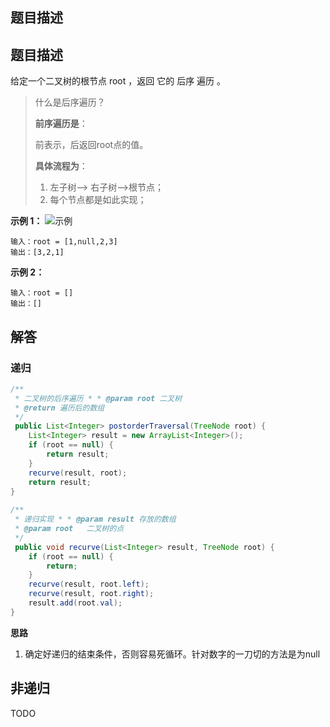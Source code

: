 ## 题目描述
## 题目描述
给定一个二叉树的根节点 root ，返回 它的 后序 遍历 。

> 什么是后序遍历？
> 
> **前序遍历是**：
> 
> 前表示，后返回root点的值。
> 	
> **具体流程为**：
> 
> 1. 左子树–> 右子树–>根节点；
> 2. 每个节点都是如此实现；


**示例 1：** 
![示例](https://pic-1253536986.cos.ap-nanjing.myqcloud.com/20220422170330.png)
```
输入：root = [1,null,2,3]  
输出：[3,2,1]
```

**示例 2：** 
```
输入：root = []
输出：[]
```

## 解答
### 递归
```java
/**  
 * 二叉树的后序遍历 * * @param root 二叉树  
 * @return 遍历后的数组  
 */
 public List<Integer> postorderTraversal(TreeNode root) {  
    List<Integer> result = new ArrayList<Integer>();  
    if (root == null) {  
        return result;  
    }  
    recurve(result, root);  
    return result;  
}  
  
/**  
 * 递归实现 * * @param result 存放的数组  
 * @param root   二叉树的点  
 */
 public void recurve(List<Integer> result, TreeNode root) {  
    if (root == null) {  
        return;  
    }  
    recurve(result, root.left);  
    recurve(result, root.right);  
    result.add(root.val);  
}
```

**思路**
1. 确定好递归的结束条件，否则容易死循环。针对数字的一刀切的方法是为null

## 非递归
TODO


